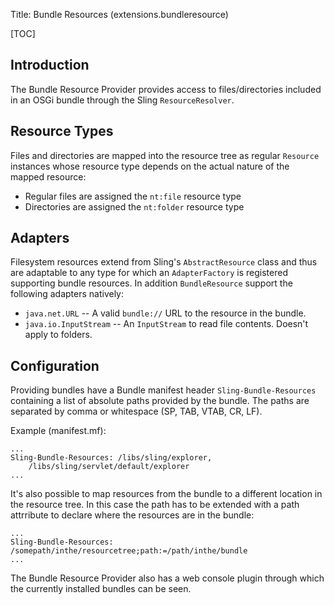Title: Bundle Resources (extensions.bundleresource)

[TOC]

## Introduction

The Bundle Resource Provider provides access to files/directories included in an OSGi bundle through the Sling `ResourceResolver`. 

## Resource Types

Files and directories are mapped into the resource tree as regular `Resource` instances whose resource type depends on the actual nature of the mapped resource:

   * Regular files are assigned the `nt:file` resource type
   * Directories are assigned the `nt:folder` resource type


## Adapters

Filesystem resources extend from Sling's `AbstractResource` class and thus are adaptable to any type for which an `AdapterFactory` is registered supporting bundle resources. In addition `BundleResource` support the following adapters natively:

   * `java.net.URL` -- A valid `bundle://` URL to the resource in the bundle. 
   * `java.io.InputStream` -- An `InputStream` to read file contents. Doesn't apply to folders.


## Configuration

Providing bundles have a Bundle manifest header `Sling-Bundle-Resources` containing a list of absolute paths provided by the bundle. The paths are separated by comma or whitespace (SP, TAB, VTAB, CR, LF). 

Example (manifest.mf):


    ...
    Sling-Bundle-Resources: /libs/sling/explorer,                         
        /libs/sling/servlet/default/explorer
    ...


It's also possible to map resources from the bundle to a different location in the resource tree. In this case the path has to be extended with a path attrribute to declare where the resources are in the bundle:


    ...
    Sling-Bundle-Resources: /somepath/inthe/resourcetree;path:=/path/inthe/bundle
    ...


The Bundle Resource Provider also has a web console plugin through which the currently installed bundles can be seen.